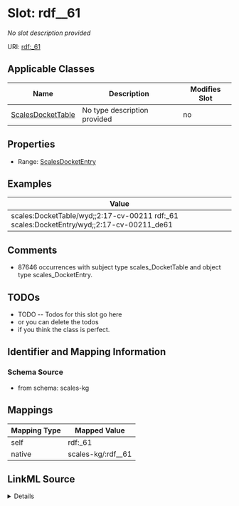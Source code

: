 

# Slot: rdf__61


_No slot description provided_





URI: [rdf:_61](http://www.w3.org/1999/02/22-rdf-syntax-ns#_61)



<!-- no inheritance hierarchy -->





## Applicable Classes

| Name | Description | Modifies Slot |
| --- | --- | --- |
| [ScalesDocketTable](../classes/ScalesDocketTable.md) | No type description provided |  no  |







## Properties

* Range: [ScalesDocketEntry](../classes/ScalesDocketEntry.md)






## Examples

| Value |
| --- |
| scales:DocketTable/wyd;;2:17-cv-00211 rdf:_61 scales:DocketEntry/wyd;;2:17-cv-00211_de61 |

## Comments

* 87646 occurrences with subject type scales_DocketTable and object type scales_DocketEntry.

## TODOs

* TODO -- Todos for this slot go here
* or you can delete the todos
* if you think the class is perfect.

## Identifier and Mapping Information







### Schema Source


* from schema: scales-kg




## Mappings

| Mapping Type | Mapped Value |
| ---  | ---  |
| self | rdf:_61 |
| native | scales-kg/:rdf__61 |




## LinkML Source

<details>
```yaml
name: rdf__61
description: No slot description provided
todos:
- TODO -- Todos for this slot go here
- or you can delete the todos
- if you think the class is perfect.
comments:
- 87646 occurrences with subject type scales_DocketTable and object type scales_DocketEntry.
examples:
- value: scales:DocketTable/wyd;;2:17-cv-00211 rdf:_61 scales:DocketEntry/wyd;;2:17-cv-00211_de61
from_schema: scales-kg
rank: 1000
slot_uri: rdf:_61
alias: rdf__61
domain_of:
- scales_DocketTable
range: scales_DocketEntry

```
</details>